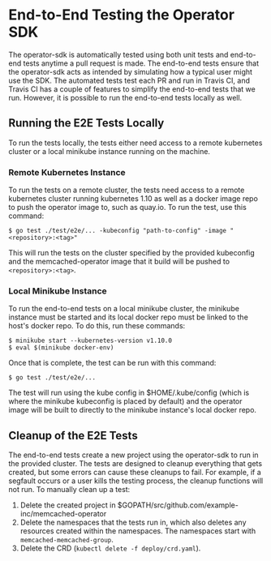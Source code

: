 # End-to-End Testing the Operator SDK
The operator-sdk is automatically tested using both unit tests and end-to-end tests anytime
a pull request is made. The end-to-end tests ensure that the operator-sdk acts as intended by
simulating how a typical user might use the SDK. The automated tests test each PR and run in
Travis CI, and Travis CI has a couple of features to simplify the end-to-end tests that we run.
However, it is possible to run the end-to-end tests locally as well.

## Running the E2E Tests Locally
To run the tests locally, the tests either need access to a remote kubernetes cluster or a
local minikube instance running on the machine.

### Remote Kubernetes Instance
To run the tests on a remote cluster, the tests need access to a remote kubernetes cluster
running kubernetes 1.10 as well as a docker image repo to push the operator image to,
such as quay.io. To run the test, use this command:
```
$ go test ./test/e2e/... -kubeconfig "path-to-config" -image "<repository>:<tag>"
```

This will run the tests on the cluster specified by the provided kubeconfig and the
memcached-operator image that it build will be pushed to `<repository>:<tag>`.

### Local Minikube Instance
To run the end-to-end tests on a local minikube cluster, the minikube instance must be
started and its local docker repo must be linked to the host's docker repo. To do this,
run these commands:
```
$ minikube start --kubernetes-version v1.10.0
$ eval $(minikube docker-env)
```

Once that is complete, the test can be run with this command:
```
$ go test ./test/e2e/...
```

The test will run using the kube config in $HOME/.kube/config (which is where the minikube
kubeconfig is placed by default) and the operator image will be built to directly to the
minikube instance's local docker repo.

## Cleanup of the E2E Tests
The end-to-end tests create a new project using the operator-sdk to run in the provided
cluster. The tests are designed to cleanup everything that gets created, but some errors
can cause these cleanups to fail. For example, if a segfault occurs or a user kills the
testing process, the cleanup functions will not run. To manually clean up a test:
1. Delete the created project in $GOPATH/src/github.com/example-inc/memcached-operator
2. Delete the namespaces that the tests run in, which also deletes any resources created
within the namespaces. The namespaces start with `memcached-memcached-group`.
3. Delete the CRD (`kubectl delete -f deploy/crd.yaml`).
